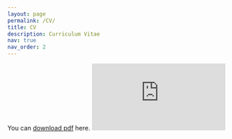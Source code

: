 ```yaml
---
layout: page
permalink: /CV/
title: CV
description: Curriculum Vitae
nav: true
nav_order: 2
---
```



You can [download pdf](https://joshuajaeger.github.io/assets/CV_joshua_jaeger.pdf) here.
<embed src="https://joshuajaeger.github.io/CV_joshua_jaeger.pdf" type="application/pdf"/>
